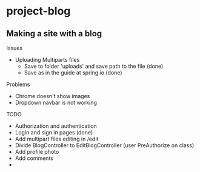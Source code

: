 
# project-blog

## Making a site with a blog

Issues
- Uploading Multiparts files
    - Save to folder 'uploads' and save path to the file (done)
    - Save as in the guide at spring.io (done)
    

Problems
- Chrome doesn't show images
- Dropdown navbar is not working

TODO
- Authorization and authentication
- Login and sign in pages (done)
- Add multipart files editing in /edit
- Divide BlogController to EditBlogController (user PreAuthorize on class)
- Add profile photo
- Add comments
- 
